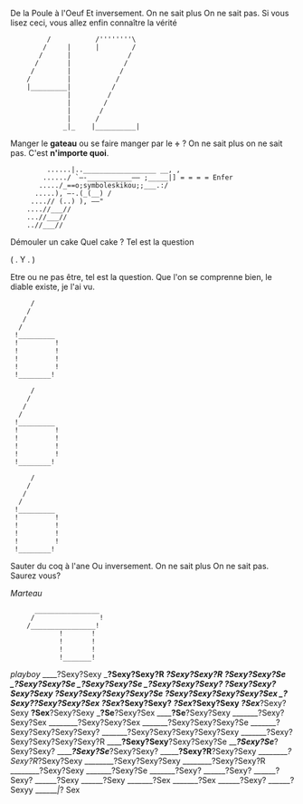 De la Poule à l'Oeuf
Et inversement. On ne sait plus
On ne sait pas.
Si vous lisez ceci, vous allez enfin connaître la vérité







             /           /''''''''\
            /     |      |        /
           /      |              /
          /       |             /
         /        |            /
        /         |           /
        |_________|          /
                  |         /
                  |        /
                  |       /
                  |      /
                 _|_    |__________|



Manger le **gateau**
ou se faire manger par le **÷** ?
On ne sait plus
on ne sait pas.
C'est **n'importe quoi**.

                 
             ......|..__________________ __, ,
            ....../ `–-___________–– ;_____|] = = = = Enfer
           ...../_==o;symboleskikou;;___.:/
          .....), –-.(_(__) / 
         ....// (..) ), ––"
        ....//___//
        ...//___//
        ..//___//
        
        
        
Démouler un cake 
Quel cake ?
Tel est la question

( . Y . )

Etre ou ne pas être, tel est la question. Que l'on se comprenne bien, le diable existe, je l'ai vu.

         /	
        /
       /
      /
     !_________
     !		   !
     !		   !
     !		   !
     !		   !
     !________!
     
         /
        /
       /
      /
     !_________
     !		   !
     !		   !
     !		   !
     !		   !
     !________!
     
         /
        /
       /
      /
     !_________
     !		   !
     !		   !
     !		   !
     !		   !
     !________!


Sauter du coq à l'ane
Ou inversement. On ne sait plus
On ne sait pas. Saurez vous?





*Marteau*

		  ________________
		 /				  !
		/________________!
				!		!
				!		!
				!		!
				!_______!
				
*playboy*
____?Sexy?Sexy
___?Sexy?Sexy?R
___?Sexy?Sexy?R
__?Sexy?Sexy?Se
_?Sexy?Sexy?Se
_?Sexy?Sexy?Se
_?Sexy?Sexy?Sexy?
?Sexy?Sexy?Sexy?Sexy
?Sexy?Sexy?Sexy?Sexy?Se
?Sexy?Sexy?Sexy?Sexy?Sex
_?Sexy?__?Sexy?Sexy?Sex
___?Sex____?Sexy?Sexy?
___?Sex_____?Sexy?Sexy
___?Sex_____?Sexy?Sexy
____?Sex____?Sexy?Sexy
_____?Se____?Sexy?Sex
______?Se__?Sexy?Sexy
_______?Sexy?Sexy?Sex
________?Sexy?Sexy?Sex
_______?Sexy?Sexy?Sexy?Se
_______?Sexy?Sexy?Sexy?Sexy?
_______?Sexy?Sexy?Sexy?Sexy?Sexy
_______?Sexy?Sexy?Sexy?Sexy?Sexy?R
________?Sexy?Sexy____?Sexy?Sexy?Se
_________?Sexy?Se_______?Sexy?Sexy?
_________?Sexy?Se_____?Sexy?Sexy?
_________?Sexy?R____?Sexy?Sexy
_________?Sexy?R_?Sexy?Sexy
________?Sexy?Sexy?Sexy
________?Sexy?Sexy?R
________?Sexy?Sexy
_______?Sexy?Se
_______?Sexy?
______?Sexy?
______?Sexy?
______?Sexy
______?Sexy
_______?Sex
_______?Sex
______?Sexy?
______? Sexyy
_______|_? Sex